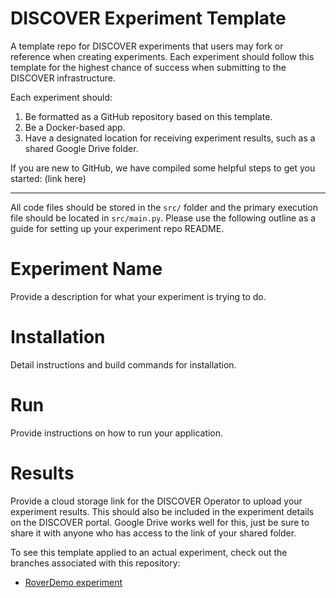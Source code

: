 # DISCOVER Experiment Template
A template repo for DISCOVER experiments that users may fork or reference when creating experiments. Each experiment should follow this template for the highest chance of success when submitting to the DISCOVER infrastructure.

Each experiment should:

1. Be formatted as a GitHub repository based on this template.
2. Be a Docker-based app.
3. Have a designated location for receiving experiment results, such as a shared Google Drive folder.

If you are new to GitHub, we have compiled some helpful steps to get you started: (link here)

---

All code files should be stored in the `src/` folder and the primary execution file should be located in `src/main.py`. Please use the following outline as a guide for setting up your experiment repo README.

# Experiment Name
Provide a description for what your experiment is trying to do.

# Installation
Detail instructions and build commands for installation.

# Run
Provide instructions on how to run your application.

# Results
Provide a cloud storage link for the DISCOVER Operator to upload your experiment results. This should also be included in the experiment details on the DISCOVER portal. Google Drive works well for this, just be sure to share it with anyone who has access to the link of your shared folder.

To see this template applied to an actual experiment, check out the branches associated with this repository:
 - [RoverDemo experiment](https://github.com/DiscoverCCRI/DISCOVER-Experiment-Template/tree/RoverDemo)
